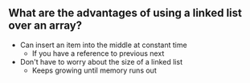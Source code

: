 ## What are the advantages of using a linked list over an array?

- Can insert an item into the middle at constant time
    - If you have a reference to previous next
- Don't have to worry about the size of a linked list
    - Keeps growing until memory runs out